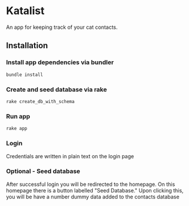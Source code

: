 # Katalist

An app for keeping track of your cat contacts.

## Installation

### Install app dependencies via bundler
`bundle install`

### Create and seed database via rake
`rake create_db_with_schema`

### Run app
`rake app`

### Login
Credentials are written in plain text on the login page

### Optional - Seed database
After successful login you will be redirected to the homepage. On this homepage there is a button labelled "Seed Database." Upon clicking this, you will be have a number dummy data added to the contacts database
